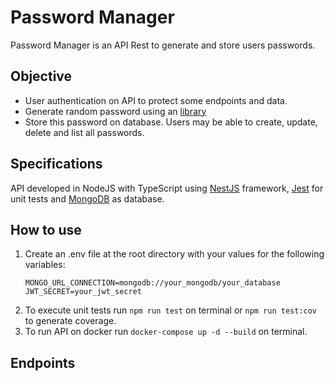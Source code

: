 # Password Manager

Password Manager is an API Rest to generate and store users passwords.

## Objective
- User authentication on API to protect some endpoints and data.
- Generate random password using an [library](https://github.com/EdTonatto/generate-random-secure-password-ts)
- Store this password on database. Users may be able to create, update, delete and list all passwords.

## Specifications

API developed in NodeJS with TypeScript using [NestJS](https://docs.nestjs.com/) framework, [Jest](https://jestjs.io/docs/getting-started) for unit tests and [MongoDB](https://www.mongodb.com/docs/) as database.

## How to use

1. Create an .env file at the root directory with your values for the following variables:
    ```
    MONGO_URL_CONNECTION=mongodb://your_mongodb/your_database
    JWT_SECRET=your_jwt_secret
    ```
2. To execute unit tests run `npm run test` on terminal or `npm run test:cov` to generate coverage.
2. To run API on docker run `docker-compose up -d --build` on terminal.

## Endpoints

